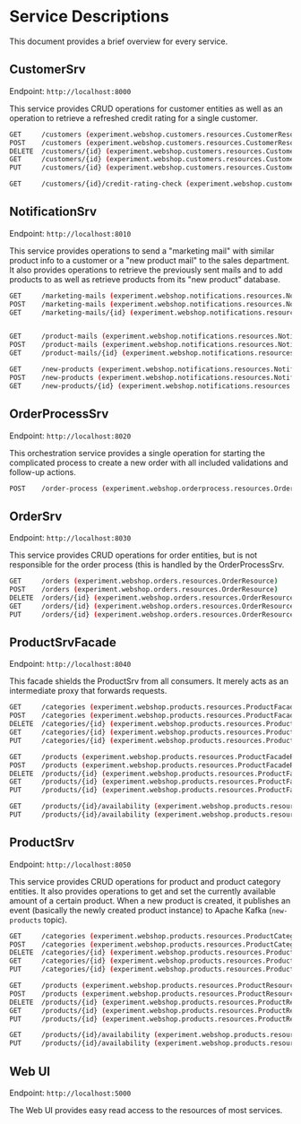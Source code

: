 # Service Descriptions

This document provides a brief overview for every service.

## CustomerSrv

Endpoint: `http://localhost:8000`

This service provides CRUD operations for customer entities as well as an operation to retrieve a refreshed credit rating for a single customer.

```bash
GET     /customers (experiment.webshop.customers.resources.CustomerResource)
POST    /customers (experiment.webshop.customers.resources.CustomerResource)
DELETE  /customers/{id} (experiment.webshop.customers.resources.CustomerResource)
GET     /customers/{id} (experiment.webshop.customers.resources.CustomerResource)
PUT     /customers/{id} (experiment.webshop.customers.resources.CustomerResource)

GET     /customers/{id}/credit-rating-check (experiment.webshop.customers.resources.CustomerResource)
```

## NotificationSrv

Endpoint: `http://localhost:8010`

This service provides operations to send a "marketing mail" with similar product info to a customer or a "new product mail" to the sales department. It also provides operations to retrieve the previously sent mails and to add products to as well as retrieve products from its "new product" database.

```bash
GET     /marketing-mails (experiment.webshop.notifications.resources.NotificationResource)
POST    /marketing-mails (experiment.webshop.notifications.resources.NotificationResource)
GET     /marketing-mails/{id} (experiment.webshop.notifications.resources.NotificationResource)


GET     /product-mails (experiment.webshop.notifications.resources.NotificationResource)
POST    /product-mails (experiment.webshop.notifications.resources.NotificationResource)
GET     /product-mails/{id} (experiment.webshop.notifications.resources.NotificationResource)(experiment.webshop.customers.resources.CustomerResource)

GET     /new-products (experiment.webshop.notifications.resources.NotificationResource)
POST    /new-products (experiment.webshop.notifications.resources.NotificationResource)
GET     /new-products/{id} (experiment.webshop.notifications.resources.NotificationResource)
```

## OrderProcessSrv

Endpoint: `http://localhost:8020`

This orchestration service provides a single operation for starting the complicated process to create a new order with all included validations and follow-up actions.

```bash
POST    /order-process (experiment.webshop.orderprocess.resources.OrderProcessResource)
```

## OrderSrv

Endpoint: `http://localhost:8030`

This service provides CRUD operations for order entities, but is not responsible for the order process (this is handled by the OrderProcessSrv.

```bash
GET     /orders (experiment.webshop.orders.resources.OrderResource)
POST    /orders (experiment.webshop.orders.resources.OrderResource)
DELETE  /orders/{id} (experiment.webshop.orders.resources.OrderResource)
GET     /orders/{id} (experiment.webshop.orders.resources.OrderResource)
PUT     /orders/{id} (experiment.webshop.orders.resources.OrderResource)
```

## ProductSrvFacade

Endpoint: `http://localhost:8040`

This facade shields the ProductSrv from all consumers. It merely acts as an intermediate proxy that forwards requests.

```bash
GET     /categories (experiment.webshop.products.resources.ProductFacadeResource)
POST    /categories (experiment.webshop.products.resources.ProductFacadeResource)
DELETE  /categories/{id} (experiment.webshop.products.resources.ProductFacadeResource)
GET     /categories/{id} (experiment.webshop.products.resources.ProductFacadeResource)
PUT     /categories/{id} (experiment.webshop.products.resources.ProductFacadeResource)

GET     /products (experiment.webshop.products.resources.ProductFacadeResource)
POST    /products (experiment.webshop.products.resources.ProductFacadeResource)
DELETE  /products/{id} (experiment.webshop.products.resources.ProductFacadeResource)
GET     /products/{id} (experiment.webshop.products.resources.ProductFacadeResource)
PUT     /products/{id} (experiment.webshop.products.resources.ProductFacadeResource)

GET     /products/{id}/availability (experiment.webshop.products.resources.ProductFacadeResource)
PUT     /products/{id}/availability (experiment.webshop.products.resources.ProductFacadeResource)
```

## ProductSrv

Endpoint: `http://localhost:8050`

This service provides CRUD operations for product and product category entities. It also provides operations to get and set the currently available amount of a certain product. When a new product is created, it publishes an event (basically the newly created product instance) to Apache Kafka (`new-products` topic).

```bash
GET     /categories (experiment.webshop.products.resources.ProductCategoryResource)
POST    /categories (experiment.webshop.products.resources.ProductCategoryResource)
DELETE  /categories/{id} (experiment.webshop.products.resources.ProductCategoryResource)
GET     /categories/{id} (experiment.webshop.products.resources.ProductCategoryResource)
PUT     /categories/{id} (experiment.webshop.products.resources.ProductCategoryResource)

GET     /products (experiment.webshop.products.resources.ProductResource)
POST    /products (experiment.webshop.products.resources.ProductResource)
DELETE  /products/{id} (experiment.webshop.products.resources.ProductResource)
GET     /products/{id} (experiment.webshop.products.resources.ProductResource)
PUT     /products/{id} (experiment.webshop.products.resources.ProductResource)

GET     /products/{id}/availability (experiment.webshop.products.resources.WarehouseResource)
PUT     /products/{id}/availability (experiment.webshop.products.resources.WarehouseResource)
```

## Web UI

Endpoint: `http://localhost:5000`

The Web UI provides easy read access to the resources of most services.
